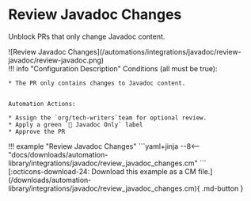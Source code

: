 # Review Javadoc Changes

Unblock PRs that only change Javadoc content.


<div class="automationImage" markdown="1">
![Review Javadoc Changes](/automations/integrations/javadoc/review-javadoc/review-javadoc.png)
</div>
<div class="automationDescription" markdown="1">
!!! info "Configuration Description"
    Conditions (all must be true):

    * The PR only contains changes to Javadoc content.


    Automation Actions:

    * Assign the `org/tech-writers`team for optional review. 
    * Apply a green `📓 Javadoc Only` label
    * Approve the PR

</div>
<div class="automationExample" markdown="1">
!!! example "Review Javadoc Changes"
    ```yaml+jinja
    --8<-- "docs/downloads/automation-library/integrations/javadoc/review_javadoc_changes.cm"
    ```
    <div class="result" markdown>
      <span>
      [:octicons-download-24: Download this example as a CM file.](/downloads/automation-library/integrations/javadoc/review_javadoc_changes.cm){ .md-button }
      </span>
    </div>
</div>